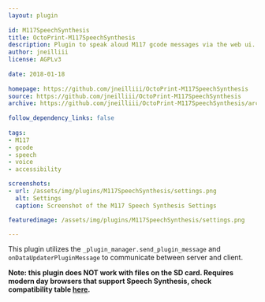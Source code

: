 ```yaml
---
layout: plugin
    
id: M117SpeechSynthesis
title: OctoPrint-M117SpeechSynthesis
description: Plugin to speak aloud M117 gcode messages via the web ui.
author: jneilliii
license: AGPLv3
    
date: 2018-01-18
    
homepage: https://github.com/jneilliii/OctoPrint-M117SpeechSynthesis
source: https://github.com/jneilliii/OctoPrint-M117SpeechSynthesis
archive: https://github.com/jneilliii/OctoPrint-M117SpeechSynthesis/archive/master.zip
    
follow_dependency_links: false
    
tags:
- M117
- gcode
- speech
- voice
- accessibility

screenshots: 
- url: /assets/img/plugins/M117SpeechSynthesis/settings.png
  alt: Settings
  caption: Screenshot of the M117 Speech Synthesis Settings

featuredimage: /assets/img/plugins/M117SpeechSynthesis/settings.png

---
```

    
This plugin utilizes the ``_plugin_manager.send_plugin_message`` and ``onDataUpdaterPluginMessage`` to communicate between server and client.

**Note: this plugin does NOT work with files on the SD card. Requires modern day browsers that support Speech Synthesis, check compatibility table [here](https://developer.mozilla.org/en-US/docs/Web/API/SpeechSynthesisUtterance#Browser_compatibility).**
